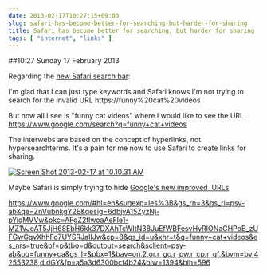 ```yaml
---
date: 2013-02-17T10:27:15+09:00
slug: safari-has-become-better-for-searching-but-harder-for-sharing
title: Safari has become better for searching, but harder for sharing
tags: [ "internet", "links" ]
---
```


##10:27 Sunday 17 February 2013

Regarding the [new Safari search bar](https://discussions.apple.com/thread/4136899?start=0&tstart=0):

I'm glad that I can just type keywords and Safari knows I'm not trying to search for the invalid URL https://funny%20cat%20videos

But now all I see is "funny cat videos" where I would like to see the URL https://www.google.com/search?q=funny+cat+videos

The interwebs are based on the concept of hyperlinks, not hypersearchterms. It's a pain for me now to use Safari to create links for sharing.

[![Screen Shot 2013-02-17 at 10.10.31 AM](/images/2013/02/Screen-Shot-2013-02-17-at-10.10.31-AM.png)](/images/2013/02/Screen-Shot-2013-02-17-at-10.10.31-AM.png)

Maybe Safari is simply trying to hide [Google's new improved  URLs](https://stackoverflow.com/questions/7097270/whats-up-with-this-google-url)

https://www.google.com/#hl=en&sugexp=les%3B&gs_rn=3&gs_ri=psy-ab&qe=ZnVubnkgY2E&qesig=6dbjvA15ZyzNj-pYiqMVVw&pkc=AFgZ2tlwoaAeFle1-MZ1VJeAT5JjH68EbH6kk37DXAhTcWItN38JuEfWBFesvHyRIONaCHPoB_zUFGwGgvXhhFo7UYSRJaIIJw&cp=8&gs_id=u&xhr=t&q=funny+cat+videos&es_nrs=true&pf=p&tbo=d&output=search&sclient=psy-ab&oq=funny+ca&gs_l=&pbx=1&bav=on.2,or.r_gc.r_pw.r_cp.r_qf.&bvm=bv.42553238,d.dGY&fp=a5a3d6300bcf4b24&biw=1394&bih=596


